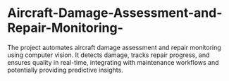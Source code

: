 # Aircraft-Damage-Assessment-and-Repair-Monitoring-
The project automates aircraft damage assessment and repair monitoring using computer vision. It detects damage, tracks repair progress, and ensures quality in real-time, integrating with maintenance workflows and potentially providing predictive insights.
